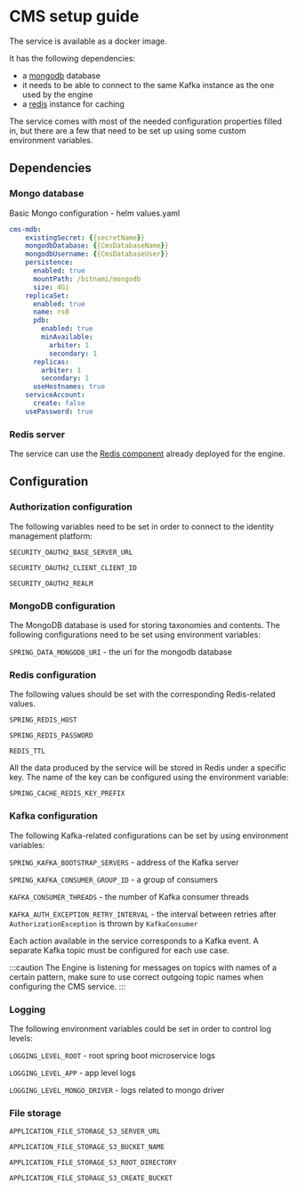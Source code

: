 # CMS setup guide

The service is available as a docker image.

It has the following dependencies:

* a [mongodb](https://www.mongodb.com/2) database
* it needs to be able to connect to the same Kafka instance as the one used by the engine
* a [redis](https://redis.io/) instance for caching

The service comes with most of the needed configuration properties filled in, but there are a few that need to be set up using some custom environment variables.

## Dependencies <a href="#2939ce6e-c291-40c2-b3d6-1e789b1617d7" id="2939ce6e-c291-40c2-b3d6-1e789b1617d7"></a>

### **Mongo database**

Basic Mongo configuration - helm values.yaml

```yaml
cms-mdb:
    existingSecret: {{secretName}}
    mongodbDatabase: {{CmsDatabaseName}}
    mongodbUsername: {{CmsDatabaseUser}}
    persistence:
      enabled: true
      mountPath: /bitnami/mongodb
      size: 4Gi
    replicaSet:
      enabled: true
      name: rs0
      pdb:
        enabled: true
        minAvailable:
          arbiter: 1
          secondary: 1
      replicas:
        arbiter: 1
        secondary: 1
      useHostnames: true
    serviceAccount:
      create: false
    usePassword: true
```

### **Redis server** <a href="#faa668e8-966f-468a-8009-f4e903e01d14" id="faa668e8-966f-468a-8009-f4e903e01d14"></a>

The service can use the [Redis component](../../platform-overview/frameworks-and-standards/event-driven-architecture-frameworks/intro-to-redis.md) already deployed for the engine.

## Configuration <a href="#bad24571-ff23-4ec3-83d9-8a2ace74a6b4" id="bad24571-ff23-4ec3-83d9-8a2ace74a6b4"></a>

### Authorization configuration

The following variables need to be set in order to connect to the identity management platform:

`SECURITY_OAUTH2_BASE_SERVER_URL`

`SECURITY_OAUTH2_CLIENT_CLIENT_ID`

`SECURITY_OAUTH2_REALM`

### MongoDB configuration

The MongoDB database is used for storing taxonomies and contents. The following configurations need to be set using environment variables:

`SPRING_DATA_MONGODB_URI` - the uri for the mongodb database

### Redis configuration

The following values should be set with the corresponding Redis-related values.&#x20;

`SPRING_REDIS_HOST`

`SPRING_REDIS_PASSWORD`

`REDIS_TTL`

All the data produced by the service will be stored in Redis under a specific key. The name of the key can be configured using the environment variable:

`SPRING_CACHE_REDIS_KEY_PREFIX`

### **Kafka configuration** <a href="#63673403-7b21-440b-a173-211fd5c9a86e" id="63673403-7b21-440b-a173-211fd5c9a86e"></a>

The following Kafka-related configurations can be set by using environment variables:

`SPRING_KAFKA_BOOTSTRAP_SERVERS` - address of the Kafka server

`SPRING_KAFKA_CONSUMER_GROUP_ID` - a group of consumers

`KAFKA_CONSUMER_THREADS` - the number of Kafka consumer threads

`KAFKA_AUTH_EXCEPTION_RETRY_INTERVAL` - the interval between retries after `AuthorizationException` is thrown by `KafkaConsumer`

Each action available in the service corresponds to a Kafka event. A separate Kafka topic must be configured for each use case.

:::caution
The Engine is listening for messages on topics with names of a certain pattern, make sure to use correct outgoing topic names when configuring the CMS service.
:::

### Logging

The following environment variables could be set in order to control log levels:

`LOGGING_LEVEL_ROOT` - root spring boot microservice logs

`LOGGING_LEVEL_APP` - app level logs

`LOGGING_LEVEL_MONGO_DRIVER` - logs related to mongo driver

### File storage

`APPLICATION_FILE_STORAGE_S3_SERVER_URL`

`APPLICATION_FILE_STORAGE_S3_BUCKET_NAME` 

`APPLICATION_FILE_STORAGE_S3_ROOT_DIRECTORY`

`APPLICATION_FILE_STORAGE_S3_CREATE_BUCKET` 